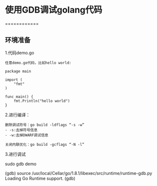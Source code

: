 # 使用GDB调试golang代码

============

环境准备
---------------

1.代码demo.go

    任意demo.go代码，比如hello world:

    package main

	import (
        "fmt"
	)

	func main() {
        fmt.Println("hello world")
	}

2.进行编译：

    删除调试符号：go build -ldflags “-s -w”
    - -s:去掉符号信息
    - -w:去掉DWARF调试信息

    关闭内联优化：go build -gcflags “-N -l”

3.进行调试

sudo gdb demo

(gdb) source /usr/local/Cellar/go/1.8.1/libexec/src/runtime/runtime-gdb.py
Loading Go Runtime support.
(gdb) 